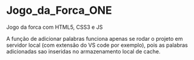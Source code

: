 # Jogo_da_Forca_ONE
Jogo da forca com HTML5, CSS3 e JS

A função de adicionar palabras funciona apenas se rodar o projeto em servidor local (com extensão do VS code por exemplo), pois as palabras adicionadas sao inseridas no armazenamento local de cache.
